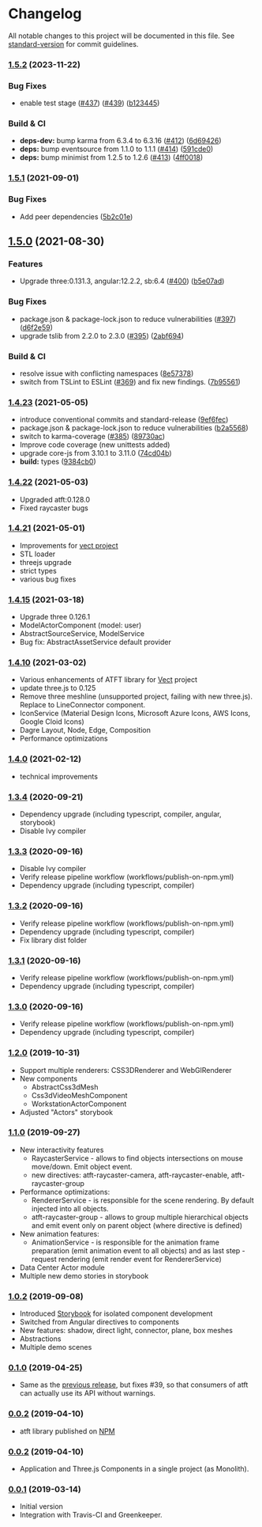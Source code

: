 # Changelog

All notable changes to this project will be documented in this file. See [standard-version](https://github.com/conventional-changelog/standard-version) for commit guidelines.

### [1.5.2](https://github.com/makimenko/angular-template-for-threejs/compare/v1.5.1...v1.5.2) (2023-11-22)


### Bug Fixes

* enable test stage ([#437](https://github.com/makimenko/angular-template-for-threejs/issues/437)) ([#439](https://github.com/makimenko/angular-template-for-threejs/issues/439)) ([b123445](https://github.com/makimenko/angular-template-for-threejs/commit/b123445aabfb17e3bdc79a16665943282b559249))


### Build & CI

* **deps-dev:** bump karma from 6.3.4 to 6.3.16 ([#412](https://github.com/makimenko/angular-template-for-threejs/issues/412)) ([6d69426](https://github.com/makimenko/angular-template-for-threejs/commit/6d69426e799b379a6aba73ef157c10ebc3b2ca9b))
* **deps:** bump eventsource from 1.1.0 to 1.1.1 ([#414](https://github.com/makimenko/angular-template-for-threejs/issues/414)) ([591cde0](https://github.com/makimenko/angular-template-for-threejs/commit/591cde00007018fbfba82cc626ce432b0974f781))
* **deps:** bump minimist from 1.2.5 to 1.2.6 ([#413](https://github.com/makimenko/angular-template-for-threejs/issues/413)) ([4ff0018](https://github.com/makimenko/angular-template-for-threejs/commit/4ff0018e6685a9a02d72e1296a1d5d79ad76a1c2))

### [1.5.1](https://github.com/makimenko/angular-template-for-threejs/compare/v1.5.0...v1.5.1) (2021-09-01)


### Bug Fixes

* Add peer dependencies ([5b2c01e](https://github.com/makimenko/angular-template-for-threejs/commit/5b2c01ed4fb05b175c2b2c21ed2effb9d6255662))

## [1.5.0](https://github.com/makimenko/angular-template-for-threejs/compare/v1.4.23...v1.5.0) (2021-08-30)


### Features

* Upgrade three:0.131.3, angular:12.2.2, sb:6.4 ([#400](https://github.com/makimenko/angular-template-for-threejs/issues/400)) ([b5e07ad](https://github.com/makimenko/angular-template-for-threejs/commit/b5e07ad1f24b492ad448b859d5557155d1f312d2))


### Bug Fixes

* package.json & package-lock.json to reduce vulnerabilities ([#397](https://github.com/makimenko/angular-template-for-threejs/issues/397)) ([d6f2e59](https://github.com/makimenko/angular-template-for-threejs/commit/d6f2e59f38a0d93f47503f9d1a3d80b1b9a291fb))
* upgrade tslib from 2.2.0 to 2.3.0 ([#395](https://github.com/makimenko/angular-template-for-threejs/issues/395)) ([2abf694](https://github.com/makimenko/angular-template-for-threejs/commit/2abf694907e2f86b1bd55c774849d6eb763ecd1e))


### Build & CI

* resolve issue with conflicting namespaces ([8e57378](https://github.com/makimenko/angular-template-for-threejs/commit/8e57378fa7b76c7db4449f5ab2d3020db943d949))
* switch from TSLint to ESLint ([#369](https://github.com/makimenko/angular-template-for-threejs/issues/369)) and fix new findings. ([7b95561](https://github.com/makimenko/angular-template-for-threejs/commit/7b95561093a8079bb7b0b2451448e6d9d89a4a24))

### [1.4.23](https://github.com/makimenko/angular-template-for-threejs/compare/1.4.22...v1.4.23) (2021-05-05)

* introduce conventional commits and standard-release ([9ef6fec](https://github.com/makimenko/angular-template-for-threejs/commit/9ef6feca750eafaee3ed80128ff15c41344798b5))
* package.json & package-lock.json to reduce vulnerabilities ([b2a5568](https://github.com/makimenko/angular-template-for-threejs/commit/b2a5568389cd97706fd724489806a12fa60fccec))
* switch to karma-coverage ([#385](https://github.com/makimenko/angular-template-for-threejs/issues/385)) ([89730ac](https://github.com/makimenko/angular-template-for-threejs/commit/89730ac467642cd74cdf52882bab49396c1d8f2a))
* Improve code coverage (new unittests added)
* upgrade core-js from 3.10.1 to 3.11.0 ([74cd04b](https://github.com/makimenko/angular-template-for-threejs/commit/74cd04b31624cd255d854c0df6340c888c6b334d))
* **build:** types ([9384cb0](https://github.com/makimenko/angular-template-for-threejs/commit/9384cb0fce9b0abb3ab69835f1d2128b13f856d8))

### [1.4.22](https://github.com/makimenko/angular-template-for-threejs/compare/1.4.21...1.4.22) (2021-05-03)

- Upgraded atft:0.128.0
- Fixed raycaster bugs

### [1.4.21](https://github.com/makimenko/angular-template-for-threejs/compare/1.4.15...1.4.21) (2021-05-01)

- Improvements for [vect project](https://github.com/makimenko/vect)
- STL loader
- threejs upgrade
- strict types
- various bug fixes

### [1.4.15](https://github.com/makimenko/angular-template-for-threejs/compare/1.4.10...1.4.15) (2021-03-18)

- Upgrade three 0.126.1
- ModelActorComponent (model: user)
- AbstractSourceService, ModelService
- Bug fix: AbstractAssetService default provider

### [1.4.10](https://github.com/makimenko/angular-template-for-threejs/compare/1.4.0...1.4.10) (2021-03-02)

- Various enhancements of ATFT library for [Vect](https://github.com/makimenko/vect) project
- update three.js to 0.125
- Remove three meshline (unsupported project, failing with new three.js). Replace to LineConnector component.
- IconService (Material Design Icons, Microsoft Azure Icons, AWS Icons, Google Cloid Icons)
- Dagre Layout, Node, Edge, Composition
- Performance optimizations

### [1.4.0](https://github.com/makimenko/angular-template-for-threejs/compare/1.3.4...1.4.0) (2021-02-12)

- technical improvements

### [1.3.4](https://github.com/makimenko/angular-template-for-threejs/compare/1.3.3...1.3.4) (2020-09-21)

- Dependency upgrade (including typescript, compiler, angular, storybook)
- Disable Ivy compiler

### [1.3.3](https://github.com/makimenko/angular-template-for-threejs/compare/1.3.2...1.3.3) (2020-09-16)

- Disable Ivy compiler
- Verify release pipeline workflow (workflows/publish-on-npm.yml)
- Dependency upgrade (including typescript, compiler)

### [1.3.2](https://github.com/makimenko/angular-template-for-threejs/compare/1.3.1...1.3.2) (2020-09-16)

- Verify release pipeline workflow (workflows/publish-on-npm.yml)
- Dependency upgrade (including typescript, compiler)
- Fix library dist folder

### [1.3.1](https://github.com/makimenko/angular-template-for-threejs/compare/1.3.0...1.3.1) (2020-09-16)

- Verify release pipeline workflow (workflows/publish-on-npm.yml)
- Dependency upgrade (including typescript, compiler)

### [1.3.0](https://github.com/makimenko/angular-template-for-threejs/compare/1.2.0...1.3.0) (2020-09-16)

- Verify release pipeline workflow (workflows/publish-on-npm.yml)
- Dependency upgrade (including typescript, compiler)

### [1.2.0](https://github.com/makimenko/angular-template-for-threejs/compare/1.1.0...1.2.0) (2019-10-31)

- Support multiple renderers: CSS3DRenderer and WebGlRenderer
- New components
  - AbstractCss3dMesh
  - Css3dVideoMeshComponent
  - WorkstationActorComponent
- Adjusted "Actors" storybook

### [1.1.0](https://github.com/makimenko/angular-template-for-threejs/compare/1.0.2...1.1.0) (2019-09-27)

- New interactivity features
  - RaycasterService - allows to find objects intersections on mouse move/down. Emit object event.
  - new directives: atft-raycaster-camera, atft-raycaster-enable, atft-raycaster-group
- Performance optimizations:
  - RendererService - is responsible for the scene rendering. By default injected into all objects.
  - atft-raycaster-group - allows to group multiple hierarchical objects and emit event only on parent object (where directive is defined)
- New animation features:
  - AnimationService - is responsible for the animation frame preparation (emit animation event to all objects) and as last step - request rendering (emit render event for RendererService)
- Data Center Actor module
- Multiple new demo stories in storybook

### [1.0.2](https://github.com/makimenko/angular-template-for-threejs/compare/0.1.0...1.0.2) (2019-09-08)

* Introduced [Storybook](https://storybook.js.org) for isolated component development
* Switched from Angular directives to components
* New features: shadow, direct light, connector, plane, box meshes
* Abstractions
* Multiple demo scenes


### [0.1.0](https://github.com/makimenko/angular-template-for-threejs/compare/v0.0.3...0.1.0) (2019-04-25)
* Same as the [previous release](https://github.com/makimenko/angular-template-for-threejs/releases/tag/v0.0.3), but fixes #39, so that consumers of atft can actually use its API without warnings.

### [0.0.2](https://github.com/makimenko/angular-template-for-threejs/compare/v0.0.2...v0.0.3) (2019-04-10)

* atft library published on [NPM](https://www.npmjs.com/package/atft)

### [0.0.2](https://github.com/makimenko/angular-template-for-threejs/compare/v0.0.1...v0.0.2) (2019-04-10)

* Application and Three.js Components in a single project (as Monolith).

### [0.0.1](https://github.com/makimenko/angular-template-for-threejs/tree/v0.0.1) (2019-03-14)

* Initial version
* Integration with Travis-CI and Greenkeeper.

